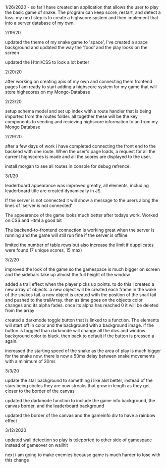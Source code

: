 1/26/2020 - so far I have created an application that allows the user to play the basic game of snake. The program can keep score, restart, and detect a loss.
            my next step is to create a highscore system and then implement that into a server database of my own. 


2/19/20

updated the theme of my snake game to 'space', I've created a space background and updated the way the 'food' and the play looks on the screen

updated the Html/CSS to look a lot better


2/20/20 

after working on creating apis of my own and connecting them frontend pages I am ready to start adding a highscore system for my game that will store highscores on my Mongo-Database

2/23/20

setup schema model and set up index with a route handler that is being imported from the routes folder.
all together these will be the key components to sending and recieving highscore information to an from my Mongo Database

2/29/20

after a few days of work i have completed connecting the front end to the backend with one route. When the user's page loads, a request for all the current highscores is made and all the scores are displayed to the user. 

install morgan to see all routes in console for debug refrence.

3/1/20

leaderboard appearance was improved greatly, all elements, including leaderboard title are created dynamically in JS.

If the server is not connected it will show a message to the users along the lines of 'server is not connected'

The appearence of the game looks much better after todays work. Worked on CSS and Html a good bit

The backend-to-frontend connection is working great when the server is running and the game will still run fine if the server is offline

limited the number of table rows but also increase the limit if dupplicates were found
(7 unique scores, 15 max)

3/2/20

improved the look of the game so the gamespace is much bigger on screen and the sidebars take up almost the full height of the window

added a trail effect when the player picks up points. to do this i created a new array of objects. a new object will be created each frame in the wake of the snakes tail. a new object is created with the position of the snail tail and pushed to the trailArray. then as time goes on the objects color changes and its alpha fades. once its alpha has reached 0 it will be deleted from the array

created a darkmode toggle button that is linked to a function. The elements will start off in color and the background with a background image. if the button is toggled than darkmode will change all the divs and window background color to black. then back to default if the button is pressed a again.

increased the starting speed of the snake as the area of play is much bigger for the snake now. there is now a 50ms delay between snake movements with a minimum of 20ms

3/3/20

update the star background to something i like alot better, instead of the stars being circles they are now streaks that grow in length as they get closer to the border of the canvas

updated the darkmode function to include the game info background, the canvas border, and the leaderboard background

updated the border of the canvas and the gameinfo div to have a rainbow effect


3/12/2020 

updated wall detection so play is teleported to other side of gamespace instead of gameover on wallhit

next i am going to make enemies because game is much harder to lose with this change